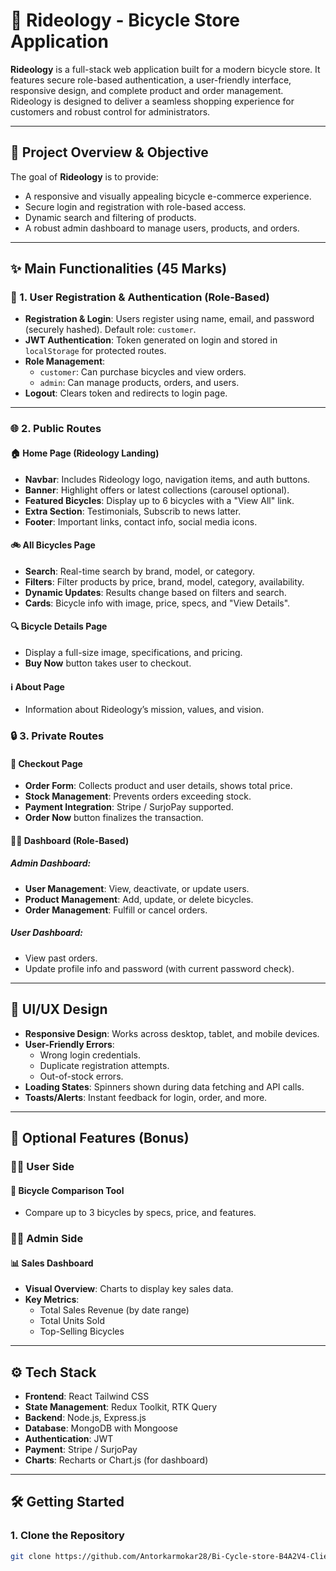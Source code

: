 # 🚴 Rideology - Bicycle Store Application

**Rideology** is a full-stack web application built for a modern bicycle store. It features secure role-based authentication, a user-friendly interface, responsive design, and complete product and order management. Rideology is designed to deliver a seamless shopping experience for customers and robust control for administrators.

---

## 🧭 Project Overview & Objective

The goal of **Rideology** is to provide:
- A responsive and visually appealing bicycle e-commerce experience.
- Secure login and registration with role-based access.
- Dynamic search and filtering of products.
- A robust admin dashboard to manage users, products, and orders.

---

## ✨ Main Functionalities (45 Marks)

### 🔐 1. User Registration & Authentication (Role-Based)
- **Registration & Login**: Users register using name, email, and password (securely hashed). Default role: `customer`.
- **JWT Authentication**: Token generated on login and stored in `localStorage` for protected routes.
- **Role Management**:
  - `customer`: Can purchase bicycles and view orders.
  - `admin`: Can manage products, orders, and users.
- **Logout**: Clears token and redirects to login page.

---

### 🌐 2. Public Routes

#### 🏠 Home Page (Rideology Landing)
- **Navbar**: Includes Rideology logo, navigation items, and auth buttons.
- **Banner**: Highlight offers or latest collections (carousel optional).
- **Featured Bicycles**: Display up to 6 bicycles with a "View All" link.
- **Extra Section**: Testimonials, Subscrib to news latter.
- **Footer**: Important links, contact info, social media icons.

#### 🚲 All Bicycles Page
- **Search**: Real-time search by brand, model, or category.
- **Filters**: Filter products by price, brand, model, category, availability.
- **Dynamic Updates**: Results change based on filters and search.
- **Cards**: Bicycle info with image, price, specs, and "View Details".

#### 🔍 Bicycle Details Page
- Display a full-size image, specifications, and pricing.
- **Buy Now** button takes user to checkout.

#### ℹ️ About Page
- Information about Rideology’s mission, values, and vision.

### 🔒 3. Private Routes

#### 🛒 Checkout Page
- **Order Form**: Collects product and user details, shows total price.
- **Stock Management**: Prevents orders exceeding stock.
- **Payment Integration**: Stripe / SurjoPay supported.
- **Order Now** button finalizes the transaction.

#### 🧑‍💼 Dashboard (Role-Based)

##### Admin Dashboard:
- **User Management**: View, deactivate, or update users.
- **Product Management**: Add, update, or delete bicycles.
- **Order Management**: Fulfill or cancel orders.

##### User Dashboard:
- View past orders.
- Update profile info and password (with current password check).

---

## 🎨 UI/UX Design
- **Responsive Design**: Works across desktop, tablet, and mobile devices.
- **User-Friendly Errors**:
  - Wrong login credentials.
  - Duplicate registration attempts.
  - Out-of-stock errors.
- **Loading States**: Spinners shown during data fetching and API calls.
- **Toasts/Alerts**: Instant feedback for login, order, and more.

---


## 🌟 Optional Features (Bonus)

### 🧍‍♂️ User Side

#### 🚴 Bicycle Comparison Tool
- Compare up to 3 bicycles by specs, price, and features.

### 👨‍💼 Admin Side

#### 📊 Sales Dashboard
- **Visual Overview**: Charts to display key sales data.
- **Key Metrics**:
  - Total Sales Revenue (by date range)
  - Total Units Sold
  - Top-Selling Bicycles

---

## ⚙️ Tech Stack

- **Frontend**: React Tailwind CSS
- **State Management**: Redux Toolkit, RTK Query
- **Backend**: Node.js, Express.js
- **Database**: MongoDB with Mongoose
- **Authentication**: JWT
- **Payment**: Stripe / SurjoPay
- **Charts**: Recharts or Chart.js (for dashboard)

---

## 🛠️ Getting Started

### 1. Clone the Repository
```bash
git clone https://github.com/Antorkarmokar28/Bi-Cycle-store-B4A2V4-Client-main.git
